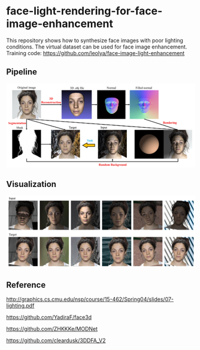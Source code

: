 # face-light-rendering-for-face-image-enhancement

This repository shows how to synthesize face images with poor lighting conditions. The virtual dataset can be used for face image enhancement.  Training code: https://github.com/leolya/face-image-light-enhancement

## Pipeline

![](./assets/pipeline.jpg)

## Visualization

![](./assets/visual.jpg)

## Reference

http://graphics.cs.cmu.edu/nsp/course/15-462/Spring04/slides/07-lighting.pdf

https://github.com/YadiraF/face3d

https://github.com/ZHKKKe/MODNet

https://github.com/cleardusk/3DDFA_V2